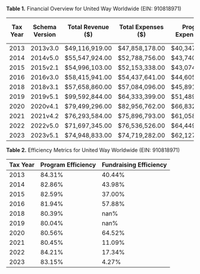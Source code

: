 **Table 1.** Financial Overview for United Way Worldwide (EIN: 910818971)

| Tax Year | Schema Version | Total Revenue ($) | Total Expenses ($) | Program Expenses ($) | Fundraising Expenses ($) |
|----------|----------------|-----------------|-------------------|---------------------|------------------------|
| 2013 | 2013v3.0 | $49,116,919.00 | $47,858,178.00 | $40,347,736.00 | $402,096.00 |
| 2014 | 2014v5.0 | $55,547,924.00 | $52,788,756.00 | $43,740,603.00 | $365,359.00 |
| 2015 | 2015v2.1 | $54,996,103.00 | $52,153,338.00 | $43,074,397.00 | $416,284.00 |
| 2016 | 2016v3.0 | $58,415,941.00 | $54,437,641.00 | $44,605,168.00 | $551,770.00 |
| 2018 | 2018v3.1 | $57,658,860.00 | $57,084,096.00 | $45,891,767.00 | $0.00 |
| 2019 | 2019v5.1 | $99,592,844.00 | $64,333,399.00 | $51,489,269.00 | $0.00 |
| 2020 | 2020v4.1 | $79,499,296.00 | $82,956,762.00 | $66,832,039.00 | $566,169.00 |
| 2021 | 2021v4.2 | $76,293,584.00 | $75,896,793.00 | $61,058,755.00 | $603,581.00 |
| 2022 | 2022v5.0 | $71,697,345.00 | $76,536,526.00 | $64,449,890.00 | $594,046.00 |
| 2023 | 2023v5.1 | $74,948,833.00 | $74,719,282.00 | $62,127,441.00 | $197,817.00 |


**Table 2.** Efficiency Metrics for United Way Worldwide (EIN: 910818971)

| Tax Year | Program Efficiency | Fundraising Efficiency |
|----------|-------------------|------------------------|
| 2013 | 84.31% | 40.44% |
| 2014 | 82.86% | 43.98% |
| 2015 | 82.59% | 37.00% |
| 2016 | 81.94% | 57.88% |
| 2018 | 80.39% | nan% |
| 2019 | 80.04% | nan% |
| 2020 | 80.56% | 64.52% |
| 2021 | 80.45% | 11.09% |
| 2022 | 84.21% | 17.34% |
| 2023 | 83.15% | 4.27% |